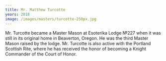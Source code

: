 ```yaml
---
title: Mr. Matthew Turcotte
years: 2018
image: /images/masters/turcotte-250px.jpg
---
```


Mr. Turcotte became a Master Mason at Esoterika Lodge №227 when it was still in its original home in Beaverton, Oregon. He was the third Master Mason raised by the lodge. Mr. Turcotte is also active with the Portland Scottish Rite, where he has received the honor of becoming a Knight Commander of the Court of Honor.
